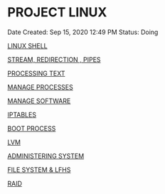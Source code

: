 # PROJECT LINUX

Date Created: Sep 15, 2020 12:49 PM
Status: Doing

[LINUX SHELL](PROJECT%20LINUX%20e6bd3ec0395f414ca539aed031f642a0/LINUX%20SHELL%200f3c1cb9536a444dbca8d9abcba1d2de.md)

[STREAM, REDIRECTION , PIPES](PROJECT%20LINUX%20e6bd3ec0395f414ca539aed031f642a0/STREAM,%20REDIRECTION%20,%20PIPES%2011ef8b0c36aa428bbebeae0d5dc73cd0.md)

[PROCESSING TEXT](PROJECT%20LINUX%20e6bd3ec0395f414ca539aed031f642a0/PROCESSING%20TEXT%20258d7135f33d4cf38e56a51b1c6071b1.md)

[MANAGE PROCESSES](PROJECT%20LINUX%20e6bd3ec0395f414ca539aed031f642a0/MANAGE%20PROCESSES%20e7ff3eec375c49e0ae5ecd0ed81312a3.md)

[MANAGE SOFTWARE](PROJECT%20LINUX%20e6bd3ec0395f414ca539aed031f642a0/MANAGE%20SOFTWARE%20ddbdc2648e704a52950dbd8e437cb791.md)

[IPTABLES](PROJECT%20LINUX%20e6bd3ec0395f414ca539aed031f642a0/IPTABLES%2073516f722af547688a7ddff8adfd447b.md)

[BOOT PROCESS](PROJECT%20LINUX%20e6bd3ec0395f414ca539aed031f642a0/BOOT%20PROCESS%205362c39fde8640d589c2f2d9fb9ef24b.md)

[LVM](PROJECT%20LINUX%20e6bd3ec0395f414ca539aed031f642a0/LVM%20cfca6f5256c1419385eff12871bea0ee.md)

[ADMINISTERING SYSTEM ](PROJECT%20LINUX%20e6bd3ec0395f414ca539aed031f642a0/ADMINISTERING%20SYSTEM%206e6b1486d3044c42b64bc37433310e11.md)

[FILE SYSTEM & LFHS ](PROJECT%20LINUX%20e6bd3ec0395f414ca539aed031f642a0/FILE%20SYSTEM%20&%20LFHS%20786f5bbfab8b4f339d561a39aa8eaf45.md)

[RAID](PROJECT%20LINUX%20e6bd3ec0395f414ca539aed031f642a0/RAID%20ef5a854fa7aa41c8852a961d1b6efd83.md)